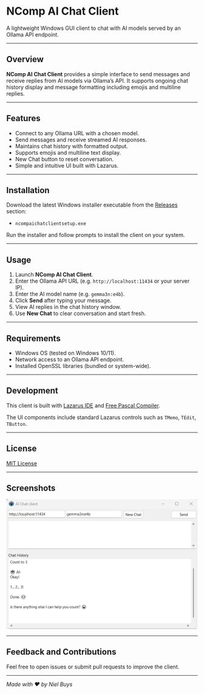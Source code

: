 # NComp AI Chat Client

A lightweight Windows GUI client to chat with AI models served by an Ollama API endpoint.

---

## Overview

**NComp AI Chat Client** provides a simple interface to send messages and receive replies from AI models via Ollama’s API. It supports ongoing chat history display and message formatting including emojis and multiline replies.

---

## Features

- Connect to any Ollama URL with a chosen model.
- Send messages and receive streamed AI responses.
- Maintains chat history with formatted output.
- Supports emojis and multiline text display.
- New Chat button to reset conversation.
- Simple and intuitive UI built with Lazarus.

---

## Installation

Download the latest Windows installer executable from the [Releases](https://github.com/NielBuys/NcompAIChatClient/releases) section:

- `ncompaichatclientsetup.exe`

Run the installer and follow prompts to install the client on your system.

---

## Usage

1. Launch **NComp AI Chat Client**.
2. Enter the Ollama API URL (e.g. `http://localhost:11434` or your server IP).
3. Enter the AI model name (e.g. `gemma3n:e4b`).
4. Click **Send** after typing your message.
5. View AI replies in the chat history window.
6. Use **New Chat** to clear conversation and start fresh.

---

## Requirements

- Windows OS (tested on Windows 10/11).
- Network access to an Ollama API endpoint.
- Installed OpenSSL libraries (bundled or system-wide).

---

## Development

This client is built with [Lazarus IDE](https://www.lazarus-ide.org/) and [Free Pascal Compiler](https://www.freepascal.org/).

The UI components include standard Lazarus controls such as `TMemo`, `TEdit`, `TButton`.

---

## License

[MIT License](LICENSE)

---

## Screenshots

![NComp AI Chat Client Screenshot](./screenshot.png)

---

## Feedback and Contributions

Feel free to open issues or submit pull requests to improve the client.

---

*Made with ❤️ by Niel Buys*

